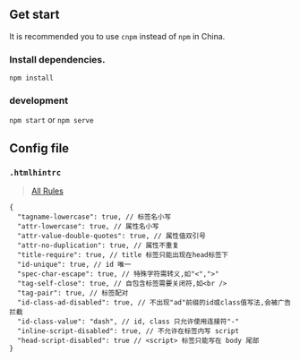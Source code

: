 ## Get start
It is recommended you to use `cnpm` instead of `npm` in China.
### Install dependencies.
`npm install`
### development
`npm start` or `npm serve`

## Config file
### `.htmlhintrc`
> [All Rules](https://github.com/yaniswang/HTMLHint/wiki/Rules)
```
{
  "tagname-lowercase": true, // 标签名小写
  "attr-lowercase": true, // 属性名小写
  "attr-value-double-quotes": true, // 属性值双引号
  "attr-no-duplication": true, // 属性不重复
  "title-require": true, // title 标签只能出现在head标签下
  "id-unique": true, // id 唯一
  "spec-char-escape": true, // 特殊字符需转义,如"<",">"
  "tag-self-close": true, // 自包含标签需要关闭符,如<br />
  "tag-pair": true, // 标签配对
  "id-class-ad-disabled": true, // 不出现"ad"前缀的id或class值写法,会被广告拦截
  "id-class-value": "dash", // id, class 只允许使用连接符"-"
  "inline-script-disabled": true, // 不允许在标签内写 script
  "head-script-disabled": true // <script> 标签只能写在 body 尾部
}
```
